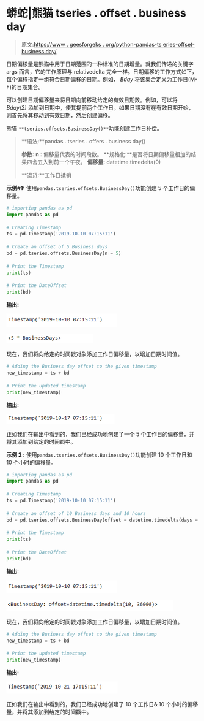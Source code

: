 # 蟒蛇|熊猫 tseries . offset . business day

> 原文:[https://www . geesforgeks . org/python-pandas-ts eries-offset-business day/](https://www.geeksforgeeks.org/python-pandas-tseries-offsets-businessday/)

日期偏移量是熊猫中用于日期范围的一种标准的日期增量。就我们传递的关键字 args 而言，它的工作原理与 relativedelta 完全一样。日期偏移的工作方式如下，每个偏移指定一组符合日期偏移的日期。例如， *Bday* 将该集合定义为工作日(M-F)的日期集合。

可以创建日期偏移量来将日期向前移动给定的有效日期数。例如，可以将 *Bday(2)* 添加到日期中，使其提前两个工作日。如果日期没有在有效日期开始，则首先将其移动到有效日期，然后创建偏移。

熊猫 `**tseries.offsets.BusinessDay()**`功能创建工作日补偿。

> **语法:**pandas . tseries . offers . business day()
> 
> **参数:**
> **n :** 偏移量代表的时间段数。
> **规格化:**是否将日期偏移量相加的结果四舍五入到前一个午夜。
> **偏移量:** datetime.timedelta(0)
> 
> **退货:**工作日抵销

**示例#1:** 使用`pandas.tseries.offsets.BusinessDay()`功能创建 5 个工作日的偏移量。

```py
# importing pandas as pd
import pandas as pd

# Creating Timestamp
ts = pd.Timestamp('2019-10-10 07:15:11')

# Create an offset of 5 Business days
bd = pd.tseries.offsets.BusinessDay(n = 5)

# Print the Timestamp
print(ts)

# Print the DateOffset
print(bd)
```

**输出:**

![](img/31fa9e80203f8bb21b39d4385472bd28.png)

![](img/1d1737a5d0b06b452ab379d87f50258d.png)

现在，我们将向给定的时间戳对象添加工作日偏移量，以增加日期时间值。

```py
# Adding the Business day offset to the given timestamp
new_timestamp = ts + bd

# Print the updated timestamp
print(new_timestamp)
```

**输出:**

![](img/d10efe783a87515533a70042bbdd85cc.png)

正如我们在输出中看到的，我们已经成功地创建了一个 5 个工作日的偏移量，并将其添加到给定的时间戳中。

**示例 2 :** 使用`pandas.tseries.offsets.BusinessDay()`功能创建 10 个工作日和 10 个小时的偏移量。

```py
# importing pandas as pd
import pandas as pd

# Creating Timestamp
ts = pd.Timestamp('2019-10-10 07:15:11')

# Create an offset of 10 Business days and 10 hours
bd = pd.tseries.offsets.BusinessDay(offset = datetime.timedelta(days = 10, hours = 10))

# Print the Timestamp
print(ts)

# Print the DateOffset
print(bd)
```

**输出:**

![](img/31fa9e80203f8bb21b39d4385472bd28.png)

![](img/3ddc56673632c0084372bea2f71ab964.png)

现在，我们将向给定的时间戳对象添加工作日偏移量，以增加日期时间值。

```py
# Adding the Business day offset to the given timestamp
new_timestamp = ts + bd

# Print the updated timestamp
print(new_timestamp)
```

**输出:**

![](img/28a71a7149304daec7031eb0c4d37537.png)

正如我们在输出中看到的，我们已经成功地创建了 10 个工作日& 10 个小时的偏移量，并将其添加到给定的时间戳中。